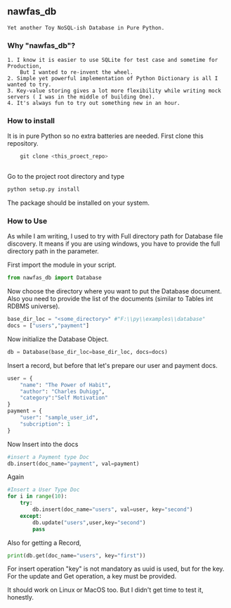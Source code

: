 ## nawfas_db
    Yet another Toy NoSQL-ish Database in Pure Python.
    
### Why "nawfas_db"?
    1. I know it is easier to use SQLite for test case and sometime for Production,
        But I wanted to re-invent the wheel.
    2. Simple yet powerful implementation of Python Dictionary is all I wanted to try.
    3. Key-value storing gives a lot more flexibility while writing mock servers ( I was in the middle of building One).
    4. It's always fun to try out something new in an hour.
### How to install
 It is in pure Python so no extra batteries are needed.
First clone this repository.
    
``` python
    git clone <this_proect_repo>
    
```
Go to the project root directory and type

```python
python setup.py install
```
The package should be installed on your system.

### How to Use
As while I am writing, I used to try with Full directory path for Database file discovery.
It means if you are using windows, you have to provide the full directory path in the parameter. 

First import the module in your script.

```python
from nawfas_db import Database
```
Now choose the directory where you want to put the Database document.
Also you need to provide the list of the documents (similar to Tables int RDBMS universe).

```python
base_dir_loc = "<some_directory>" #"F:\\py\\examples\\database"
docs = ["users","payment"]

```
Now initialize the Database Object.

```python
db = Database(base_dir_loc=base_dir_loc, docs=docs)
```
Insert a record, but before that let's prepare our user and payment docs.

```python
user = {
    "name": "The Power of Habit",
    "author": "Charles Duhigg",
    "category":"Self Motivation"
}
payment = {
    "user": "sample_user_id",
    "subcription": 1
}
```

Now Insert into the docs
```python
#insert a Payment type Doc
db.insert(doc_name="payment", val=payment)
```
Again 
```python
#Insert a User Type Doc
for i in range(10):
    try:
        db.insert(doc_name="users", val=user, key="second")
    except:
        db.update("users",user,key="second")
        pass
```
Also for getting a Record, 
```python
print(db.get(doc_name="users", key="first"))

```
For insert operation "key" is not mandatory as uuid is used, 
but for the key. For the update and Get operation, a key must be provided. 

It should work on Linux or MacOS too. But I didn't get time to test it, honestly.
